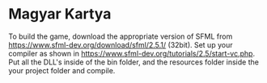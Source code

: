 # Magyar Kartya
To build the game, download the appropriate version of SFML from https://www.sfml-dev.org/download/sfml/2.5.1/ (32bit). Set up your compiler as shown in https://www.sfml-dev.org/tutorials/2.5/start-vc.php. Put all the DLL's inside of the bin folder, and the resources folder inside the your project folder and compile.
